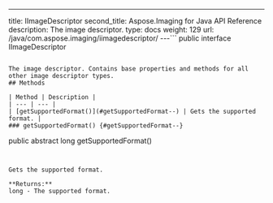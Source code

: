 ---
title: IImageDescriptor
second_title: Aspose.Imaging for Java API Reference
description: The image descriptor.
type: docs
weight: 129
url: /java/com.aspose.imaging/iimagedescriptor/
---```
public interface IImageDescriptor
```

The image descriptor. Contains base properties and methods for all other image descriptor types.
## Methods

| Method | Description |
| --- | --- |
| [getSupportedFormat()](#getSupportedFormat--) | Gets the supported format. |
### getSupportedFormat() {#getSupportedFormat--}
```
public abstract long getSupportedFormat()
```


Gets the supported format.

**Returns:**
long - The supported format.
